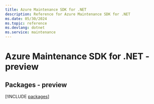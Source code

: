 ```yaml
---
title: Azure Maintenance SDK for .NET
description: Reference for Azure Maintenance SDK for .NET
ms.date: 05/30/2024
ms.topic: reference
ms.devlang: dotnet
ms.service: maintenance
---
```

# Azure Maintenance SDK for .NET - preview
## Packages - preview
[!INCLUDE [packages](maintenance-index.md)]
